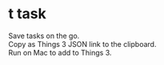 # t task

Save tasks on the go.  
Copy as Things 3 JSON link to the clipboard.  
Run on Mac to add to Things 3.